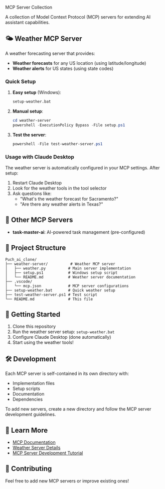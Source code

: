 MCP Server Collection

A collection of Model Context Protocol (MCP) servers for extending AI assistant capabilities.

## 🌤️ Weather MCP Server

A weather forecasting server that provides:
- **Weather forecasts** for any US location (using latitude/longitude)
- **Weather alerts** for US states (using state codes)

### Quick Setup

1. **Easy setup** (Windows):
   ```cmd
   setup-weather.bat
   ```

2. **Manual setup**:
   ```powershell
   cd weather-server
   powershell -ExecutionPolicy Bypass -File setup.ps1
   ```

3. **Test the server**:
   ```powershell
   powershell -File test-weather-server.ps1
   ```

### Usage with Claude Desktop

The weather server is automatically configured in your MCP settings. After setup:

1. Restart Claude Desktop
2. Look for the weather tools in the tool selector
3. Ask questions like:
   - "What's the weather forecast for Sacramento?"
   - "Are there any weather alerts in Texas?"

## 🔧 Other MCP Servers

- **task-master-ai**: AI-powered task management (pre-configured)

## 📁 Project Structure

```
Puch_ai_clone/
├── weather-server/          # Weather MCP server
│   ├── weather.py          # Main server implementation
│   ├── setup.ps1           # Windows setup script
│   └── README.md           # Weather server documentation
├── .vscode/
│   └── mcp.json            # MCP server configurations
├── setup-weather.bat       # Quick weather setup
├── test-weather-server.ps1 # Test script
└── README.md               # This file
```

## 🚀 Getting Started

1. Clone this repository
2. Run the weather server setup: `setup-weather.bat`
3. Configure Claude Desktop (done automatically)
4. Start using the weather tools!

## 🛠️ Development

Each MCP server is self-contained in its own directory with:
- Implementation files
- Setup scripts
- Documentation
- Dependencies

To add new servers, create a new directory and follow the MCP server development guidelines.

## 📖 Learn More

- [MCP Documentation](https://modelcontextprotocol.io/)
- [Weather Server Details](weather-server/README.md)
- [MCP Server Development Tutorial](https://modelcontextprotocol.io/docs/tutorials/server-development)

## 🤝 Contributing

Feel free to add new MCP servers or improve existing ones!
